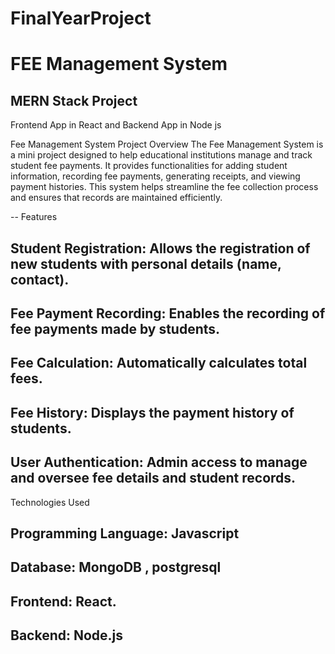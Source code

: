 # FinalYearProject
# FEE Management System 

## MERN Stack Project 
Frontend App in React and Backend App in Node js 

Fee Management System
Project Overview
The Fee Management System is a mini project designed to help educational institutions manage and track student fee payments. It provides functionalities for adding student information, recording fee payments, generating receipts, and viewing payment histories. This system helps streamline the fee collection process and ensures that records are maintained efficiently.

-- Features
## Student Registration: Allows the registration of new students with personal details (name, contact).
## Fee Payment Recording: Enables the recording of fee payments made by students.
## Fee Calculation: Automatically calculates total fees.
## Fee History: Displays the payment history of students.
## User Authentication: Admin access to manage and oversee fee details and student records.
Technologies Used
## Programming Language: Javascript
## Database: MongoDB , postgresql
## Frontend: React.
## Backend: Node.js
